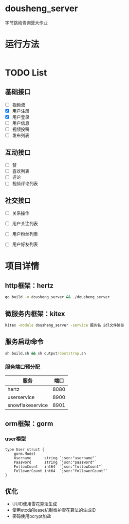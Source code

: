 # dousheng_server

字节跳动青训营大作业

# 运行方法

~~~ cmd

~~~

# TODO List

## 基础接口

- [ ] 视频流
- [x] 用户注册
- [x] 用户登录
- [ ] 用户信息
- [ ] 视频投稿
- [ ] 发布列表

## 互动接口

- [ ] 赞
- [ ] 喜欢列表
- [ ] 评论
- [ ] 视频评论列表

## 社交接口

- [ ] 关系操作
- [ ] 用户关注列表
- [ ] 用户粉丝列表
- [ ] 用户好友列表



# 项目详情

## http框架：hertz

~~~ cmd
go build -o dousheng_server && ./dousheng_server
~~~

## 微服务内框架：kitex

~~~ cmd
kitex -module dousheng_server -service 服务名 idl文件路径
~~~

## 服务启动命令

~~~ cmd
sh build.sh && sh output/bootstrap.sh
~~~



### 服务端口预分配

| 服务 | 端口 |
| --- | ----------- |
| hertz | 8080 |
| userservice | 8900 |
| snowflakeservice | 8901 |

## orm框架：gorm

### user模型

~~~ golang
type User struct {
	gorm.Model
	Username      string `json:"username"`
	Password      string `json:"password"`
	FollowCount   int64  `json:"followCount"`
	FollowerCount int64  `json:"followerCount"`
}
~~~

##  优化

* UUID使用雪花算法生成
* 使用etcd的lease机制维护雪花算法的生成ID
* 密码使用bcrypt加盐